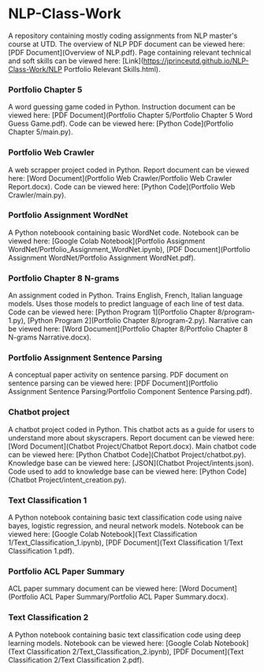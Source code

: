 # NLP-Class-Work
A repository containing mostly coding assignments from NLP master's course at UTD. The overview of NLP PDF document can be viewed here: [PDF Document](Overview of NLP.pdf).
Page containing relevant technical and soft skills can be viewed here: [Link](https://jprinceutd.github.io/NLP-Class-Work/NLP Portfolio Relevant Skills.html).

### Portfolio Chapter 5
A word guessing game coded in Python. Instruction document can be viewed here: [PDF Document](Portfolio Chapter 5/Portfolio Chapter 5 Word Guess Game.pdf).
Code can be viewed here: [Python Code](Portfolio Chapter 5/main.py).

### Portfolio Web Crawler
A web scrapper project coded in Python. Report document can be viewed here: [Word Document](Portfolio Web Crawler/Portfolio Web Crawler Report.docx).
Code can be viewed here: [Python Code](Portfolio Web Crawler/main.py).

### Portfolio Assignment WordNet
A Python noteboook containing basic WordNet code. Notebook can be viewed here: [Google Colab Notebook](Portfolio Assignment WordNet/Portfolio_Assignment_WordNet.ipynb),
[PDF Document](Portfolio Assignment WordNet/Portfolio Assignment WordNet.pdf).

### Portfolio Chapter 8 N-grams
An assignment coded in Python. Trains English, French, Italian language models. Uses those models to predict language of each line of test data. Code can be viewed
here: [Python Program 1](Portfolio Chapter 8/program-1.py), [Python Program 2](Portfolio Chapter 8/program-2.py).
Narrative can be viewed here: [Word Document](Portfolio Chapter 8/Portfolio Chapter 8 N-grams Narrative.docx).

### Portfolio Assignment Sentence Parsing
A conceptual paper activity on sentence parsing. PDF document on sentence parsing can be viewed
here: [PDF Document](Portfolio Assignment Sentence Parsing/Portfolio Component Sentence Parsing.pdf).

### Chatbot project
A chatbot project coded in Python. This chatbot acts as a guide for users to understand more about skyscrapers.
Report document can be viewed here: [Word Document](Chatbot Project/Chatbot Report.docx). Main chatbot code can be viewed here: [Python Chatbot Code](Chatbot Project/chatbot.py).
Knowledge base can be viewed here: [JSON](Chatbot Project/intents.json). Code used to add to knowledge base can be viewed here: [Python Code](Chatbot Project/intent_creation.py).

### Text Classification 1
A Python notebook containing basic text classification code using naive bayes, logistic regression, and neural network models. Notebook can be viewed
here: [Google Colab Notebook](Text Classification 1/Text_Classification_1.ipynb), [PDF Document](Text Classification 1/Text Classification 1.pdf).

### Portfolio ACL Paper Summary
ACL paper summary document can be viewed here: [Word Document](Portfolio ACL Paper Summary/Portfolio ACL Paper Summary.docx).

### Text Classification 2
A Python notebook containing basic text classification code using deep learning models. Notebook can be viewed here:
[Google Colab Notebook](Text Classification 2/Text_Classification_2.ipynb), [PDF Document](Text Classification 2/Text Classification 2.pdf).